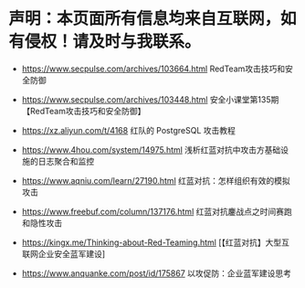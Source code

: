 # 声明：本页面所有信息均来自互联网，如有侵权！请及时与我联系。

- https://www.secpulse.com/archives/103664.html  RedTeam攻击技巧和安全防御

- https://www.secpulse.com/archives/103448.html  安全小课堂第135期【RedTeam攻击技巧和安全防御】

- https://xz.aliyun.com/t/4168                   红队的 PostgreSQL 攻击教程

- https://www.4hou.com/system/14975.html  浅析红蓝对抗中攻击方基础设施的日志聚合和监控

- https://www.aqniu.com/learn/27190.html   红蓝对抗：怎样组织有效的模拟攻击

- https://www.freebuf.com/column/137176.html  红蓝对抗鏖战点之时间赛跑和隐性攻击                                

- https://kingx.me/Thinking-about-Red-Teaming.html  [【红蓝对抗】大型互联网企业安全蓝军建设]

- https://www.anquanke.com/post/id/175867  以攻促防：企业蓝军建设思考                     

  

  


